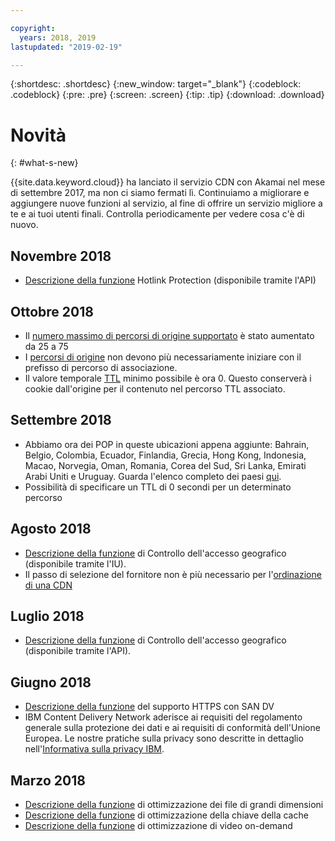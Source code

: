 ```yaml
---

copyright:
  years: 2018, 2019
lastupdated: "2019-02-19"

---
```


{:shortdesc: .shortdesc}
{:new_window: target="_blank"}
{:codeblock: .codeblock}
{:pre: .pre}
{:screen: .screen}
{:tip: .tip}
{:download: .download}

# Novità
{: #what-s-new}

{{site.data.keyword.cloud}} ha lanciato il servizio CDN con Akamai nel mese di settembre 2017, ma non ci siamo fermati lì. Continuiamo a migliorare e aggiungere nuove funzioni al servizio, al fine di offrire un servizio migliore a te e ai tuoi utenti finali. Controlla periodicamente per vedere cosa c'è di nuovo.

## Novembre 2018

  * [Descrizione della funzione](/docs/infrastructure/CDN/feature-descriptions.html#hotlink-protection) Hotlink Protection (disponibile tramite l'API)
  
## Ottobre 2018

  * Il [numero massimo di percorsi di origine supportato](/docs/infrastructure/CDN/known-limitations.html#known-limitations) è stato aumentato da 25 a 75
  * I [percorsi di origine](/docs/infrastructure/CDN/how-to.html#adding-origin-path-details) non devono più necessariamente iniziare con il prefisso di percorso di associazione.
  * Il valore temporale [TTL](/docs/infrastructure/CDN/how-to.html#setting-content-caching-time-using-time-to-live-) minimo possibile è ora 0. Questo conserverà i cookie dall'origine per il contenuto nel percorso TTL associato.

## Settembre 2018

  * Abbiamo ora dei POP in queste ubicazioni appena aggiunte: Bahrain, Belgio, Colombia, Ecuador, Finlandia, Grecia, Hong Kong, Indonesia, Macao, Norvegia, Oman, Romania, Corea del Sud, Sri Lanka, Emirati Arabi Uniti e Uruguay. Guarda l'elenco completo dei paesi [qui](/docs/infrastructure/CDN/edge-servers.html#list-of-edge-servers).
  * Possibilità di specificare un TTL di 0 secondi per un determinato percorso

## Agosto 2018

  * [Descrizione della funzione](/docs/infrastructure/CDN/feature-descriptions.html#geographical-access-control) di Controllo dell'accesso geografico (disponibile tramite l'IU).
  * Il passo di selezione del fornitore non è più necessario per l'[ordinazione di una CDN](/docs/infrastructure/CDN/how-to-order.html#order-a-new-cdn-)

## Luglio 2018

  * [Descrizione della funzione](/docs/infrastructure/CDN/feature-descriptions.html#geographical-access-control) di Controllo dell'accesso geografico (disponibile tramite l'API).

## Giugno 2018

* [Descrizione della funzione](/docs/infrastructure/CDN/feature-descriptions.html#https-protocol-support) del supporto HTTPS con SAN DV
* IBM Content Delivery Network aderisce ai requisiti del regolamento generale sulla protezione dei dati e ai requisiti di conformità dell'Unione Europea. Le nostre pratiche sulla privacy sono descritte in dettaglio nell'[Informativa sulla privacy IBM](https://www.ibm.com/privacy/us/en/).

## Marzo 2018

  * [Descrizione della funzione](/docs/infrastructure/CDN/feature-descriptions.html#large-file-optimization) di ottimizzazione dei file di grandi dimensioni
  * [Descrizione della funzione](/docs/infrastructure/CDN/feature-descriptions.html#cache-key-optimization) di ottimizzazione della chiave della cache
  * [Descrizione della funzione](/docs/infrastructure/CDN/feature-descriptions.html#video-on-demand) di ottimizzazione di video on-demand
